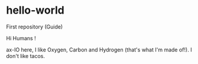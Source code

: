 # hello-world
First repository (Guide)

Hi Humans !

ax-IO here, I like Oxygen, Carbon and Hydrogen (that's what I'm made of!).
I don't like tacos.
